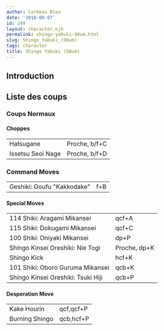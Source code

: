 ```yaml
---
author: Corbeau Bleu
date: '2010-08-07'
id: 249
layout: character.njk
permalink: shingo-yabuki-98um.html
slug: Shingo_Yabuki_(98um)
tags: character
title: Shingo Yabuki (98um)
---
```


## Introduction

## Liste des coups

### Coups Normaux

#### Choppes

|                   |               |
|-------------------|---------------|
| Hatsugane         | Proche, b/f+C |
| Issetsu Seoi Nage | Proche, b/f+D |

### Command Moves

|                            |     |
|----------------------------|-----|
| Geshiki: Goufu "Kakkodake" | f+B |

#### Special Moves

|                                    |              |
|------------------------------------|--------------|
| 114 Shiki: Aragami Mikansei        | qcf+A        |
| 115 Shiki: Dokugami Mikansei       | qcf+C        |
| 100 Shiki: Oniyaki Mikansei        | dp+P         |
| Shingo Kinsei Oreshiki: Nie Togi   | Proche, dp+K |
| Shingo Kick                        | hcf+K        |
| 101 Shiki: Oboro Guruma Mikansei   | qcb+K        |
| Shingo Kinsei Oreshiki: Tsuki Hiji | qcb+P        |

#### Desperation Move

|                |           |
|----------------|-----------|
| Kake Hourin    | qcf,qcf+P |
| Burning Shingo | qcb,hcf+P |